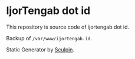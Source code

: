 IjorTengab dot id
=====================

This repository is source code of ijortengab dot id. 

Backup of `/var/www/ijortengab.id`.

Static Generator by [Sculpin][1].

[1]: https://sculpin.io
